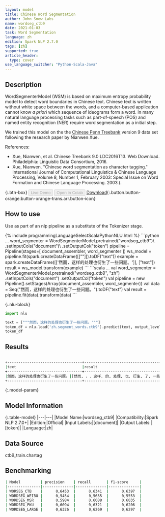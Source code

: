 ```yaml
---
layout: model
title: Chinese Word Segmentation
author: John Snow Labs
name: wordseg_ctb9
date: 2021-01-03
task: Word Segmentation
language: zh
edition: Spark NLP 2.7.0
tags: [zh]
supported: true
article_header:
  type: cover
use_language_switcher: "Python-Scala-Java"
---
```


## Description

WordSegmenterModel (WSM) is based on maximum entropy probability model to detect word boundaries in Chinese text. Chinese text is written without white space between the words, and a computer-based application cannot know _a priori_ which sequence of ideograms form a word. In many natural language processing tasks such as part-of-speech (POS) and named entity recognition (NER) require word segmentation as a initial step.

We trained this model on the the [Chinese Penn Treebank](https://www.cs.brandeis.edu/~clp/ctb/) version 9 data set following the research paper by Nianwen Xue.

References:

- Xue, Nianwen, et al. Chinese Treebank 9.0 LDC2016T13. Web Download. Philadelphia: Linguistic Data Consortium, 2016.
- Xue, Nianwen. "Chinese word segmentation as character tagging." International Journal of Computational Linguistics & Chinese Language Processing, Volume 8, Number 1, February 2003: Special Issue on Word Formation and Chinese Language Processing. 2003.).

{:.btn-box}
<button class="button button-orange" disabled>Live Demo</button>
<button class="button button-orange" disabled>Open in Colab</button>
[Download](https://s3.amazonaws.com/auxdata.johnsnowlabs.com/public/models/wordseg_ctb9_zh_2.7.0_2.4_1609691676660.zip){:.button.button-orange.button-orange-trans.arr.button-icon}

## How to use

Use as part of an nlp pipeline as a substitute of the Tokenizer stage.

<div class="tabs-box" markdown="1">
{% include programmingLanguageSelectScalaPythonNLU.html %}
```python
...
word_segmenter = WordSegmenterModel.pretrained("wordseg_ctb9")\
        .setInputCols("document")\
        .setOutputCol("token")
pipeline = Pipeline(stages=[
        document_assembler,
        word_segmenter
        ])
ws_model = pipeline.fit(spark.createDataFrame([[""]]).toDF("text"))
example = spark.createDataFrame([['然而，这样的处理也衍生了一些问题。']], ["text"])
result = ws_model.transform(example)
```
```scala
...
val word_segmenter = WordSegmenterModel.pretrained("wordseg_ctb9", "zh")
        .setInputCols("document")
        .setOutputCol("token")
val pipeline = new Pipeline().setStages(Array(document_assembler, word_segmenter))
val data = Seq("然而，这样的处理也衍生了一些问题。").toDF("text")
val result = pipeline.fit(data).transform(data)
```

{:.nlu-block}
```python
import nlu

text = ["""然而，这样的处理也衍生了一些问题。"""]
token_df = nlu.load('zh.segment_words.ctb9').predict(text, output_level='token')
token_df
```

</div>

## Results

```bash

+----------------------------------+--------------------------------------------------------+
|text                              |result                                                  |
+----------------------------------+--------------------------------------------------------+
|然而，这样的处理也衍生了一些问题。|[然而, ，, 这样, 的, 处理, 也, 衍生, 了, 一些, 问题, 。]|
+----------------------------------+--------------------------------------------------------+
```

{:.model-param}
## Model Information

{:.table-model}
|---|---|
|Model Name:|wordseg_ctb9|
|Compatibility:|Spark NLP 2.7.0+|
|Edition:|Official|
|Input Labels:|[document]|
|Output Labels:|[token]|
|Language:|zh|

## Data Source

ctb9_train.chartag

## Benchmarking

```bash
| Model         | precision    | recall       | f1-score     |
|---------------|--------------|--------------|--------------|
| WORSEG_CTB    |      0,6453  |      0,6341  |      0,6397  |
| WORDSEG_WEIBO |      0,5454  |      0,5655  |      0,5553  |
| WORDSEG_MSR   |      0,5984  |      0,6088  |      0,6035  |
| WORDSEG_PKU   |      0,6094  |      0,6321  |      0,6206  |
| WORDSEG_LARGE |      0,6326  |      0,6269  |      0,6297  |
```
